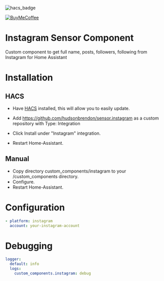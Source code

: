 ![hacs_badge](https://img.shields.io/badge/hacs-custom-orange.svg)

[![BuyMeCoffee][buymecoffeebedge]][buymecoffee]

# Instagram Sensor Component

Custom component to get full name, posts, followers, following from Instagram for Home Assistant

# Installation

## HACS

- Have [HACS](https://hacs.xyz/) installed, this will allow you to easily update.

- Add https://github.com/hudsonbrendon/sensor.instagram as a custom repository with Type: Integration
- Click Install under "Instagram" integration.
- Restart Home-Assistant.

## Manual

- Copy directory custom_components/instagram to your <config dir>/custom_components directory.
- Configure.
- Restart Home-Assistant.

# Configuration

```yaml
- platform: instagram
  account: your-instagram-account
```

# Debugging

```yaml
logger:
  default: info
  logs:
    custom_components.instagram: debug
```

[buymecoffee]: https://www.buymeacoffee.com/hudsonbrendon
[buymecoffeebedge]: https://camo.githubusercontent.com/cd005dca0ef55d7725912ec03a936d3a7c8de5b5/68747470733a2f2f696d672e736869656c64732e696f2f62616467652f6275792532306d6525323061253230636f666665652d646f6e6174652d79656c6c6f772e737667
